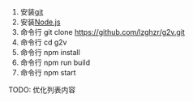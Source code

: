 1. 安装[git](https://git-scm.com/downloads)
2. 安装[Node.js](https://nodejs.org/)
3. 命令行 git clone https://github.com/lzghzr/g2v.git
4. 命令行 cd g2v
5. 命令行 npm install
6. 命令行 npm run build
7. 命令行 npm start

TODO:
优化列表内容